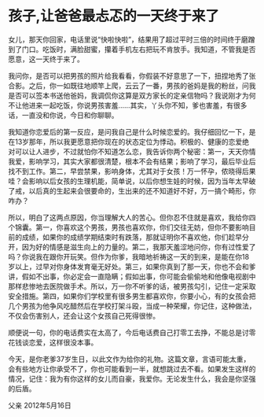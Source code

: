 # 孩子,让爸爸最忐忑的一天终于来了

女儿，那天你回家，电话里说“快啦快啦”，结果用了超过平时三倍的时间终于磨蹭到了门口。吃饭时，满脸甜蜜，攥着手机左右把玩不肯放手。我知道，不管我是否愿意，这一天终于来了。

我问你，是否可以把男孩的照片给我看看，你假装不好意思了一下，扭捏地秀了张合影。之后，你一如既往地顺竿上爬，云云了一番，男孩的爸妈是我的粉丝，问我是否可以签本书送他爸妈，我调侃你这算是双方家长的定亲信物吗？我说刚才为何不让他进来一起吃饭，你说男孩害羞……其实，丫头你不知，爹也害羞，有很多话，一直没和你说，今日和你聊聊。

我知道你恋爱后的第一反应，是问我自己是什么时候恋爱的。我仔细回忆一下，是在13岁那年，所以我更愿意把你现在的状态定位为悸动。积极的、健康的恋爱绝对可以让人进步，不过就怕你不知道怎么恋，我告诉你两个秘密：第一，天天你情我爱，影响学习，其实大家都很清楚，根本不会有结果；影响了学习，最后毕业后找不到工作。第二，早尝禁果，影响身体，尤其对于女孩！万一怀孕，侬晓得后果哇？会影响以后女孩的生理机能，简单说，以后你想生娃的时候，因为当年太早破了戒，以后真的生起来会很要命的，生出来的还不知道好不好，万一搞个畸形，你咋办？

所以，明白了这两点原因，你当理解大人的苦心。但你忍不住就是喜欢，我给你四个锦囊。第一，你喜欢这个男孩，男孩也喜欢你，你们交往无妨，但你不要影响目前的成绩，如果你的成绩学期结束时有跌落，那就证明你不喜欢他，你们趁早分开，因为好的情感是滋生向上的力量的。第二，我那天羞涩地问你，你有过性爱了吗？你说我在跟你开玩笑。但作为你爹，我暗地祈祷这一天的到来，是能在你18岁以上，过早对你身体发育毫无好处。第三，如果你真到了那一天，你也不会和爹讲，假如不出事，你必定会一直隐瞒；假如出事，你可能会偷偷地和他像电视剧中那样悲惨地去医院做手术。所以，万一你不听爹的话，被男孩勾引，记住一定采取安全措施。第四，如果你们学校里有很多男生都喜欢你，你要小心，有的女孩会把几个男孩为他争风吃醋然后在学校打架斗殴，当成一种荣耀，你记住，这种做法，不仅会伤害别人，还会让这个女孩自己死得很惨。

顺便说一句，你的电话费实在太高了，今后电话费自己打零工去挣，不能总是讨零花钱谈恋爱，这样很没本事。

今天，是你老爹37岁生日，以此文作为给你的礼物。这篇文章，言语可能太重，会有些地方让你承受不了，你也可能看到一半，就想跳过去不看。如果发生这样的情况，记住：我为有你这样的女儿而自豪，我爱你。无论发生什么，我会是你坚强的后盾。

父亲 2012年5月16日
